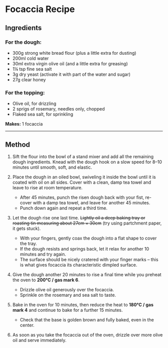 # Focaccia Recipe

## Ingredients

### For the dough:
- 300g strong white bread flour (plus a little extra for dusting)  
- 200ml cold water  
- 30ml extra virgin olive oil (and a little extra for greasing)  
- 1¼ tsp fine sea salt  
- 3g dry yeast (activate it with part of the water and sugar)  
- 27g clear honey 

### For the topping:
- Olive oil, for drizzling  
- 2 sprigs of rosemary, needles only, chopped  
- Flaked sea salt, for sprinkling  

**Makes:** 1 focaccia  

---

## Method

1. Sift the flour into the bowl of a stand mixer and add all the remaining dough ingredients. Knead with the dough hook on a slow speed for 8–10 minutes until smooth, soft, and elastic.

2. Place the dough in an oiled bowl, swiveling it inside the bowl until it is coated with oil on all sides. Cover with a clean, damp tea towel and leave to rise at room temperature.  
   - After 45 minutes, punch the risen dough back with your fist, re-cover with a damp tea towel, and leave for another 45 minutes.  
   - Punch down again and repeat a third time.  

3. Let the dough rise one last time. ~~Lightly oil a deep baking tray or roasting tin measuring about 27cm × 30cm~~ (try using partchment paper, it gets stuck).  
   - With your fingers, gently coax the dough into a flat shape to cover the tray.  
   - If the dough resists and springs back, let it relax for another 10 minutes and try again.  
   - The surface should be nicely cratered with your finger marks – this is what gives focaccia its characteristic dimpled surface.

4. Give the dough another 20 minutes to rise a final time while you preheat the oven to **200°C / gas mark 6**.  
   - Drizzle olive oil generously over the focaccia.  
   - Sprinkle on the rosemary and sea salt to taste.

5. Bake in the oven for 10 minutes, then reduce the heat to **180°C / gas mark 4** and continue to bake for a further 15 minutes.  
   - Check that the base is golden brown and fully baked, even in the center.

6. As soon as you take the focaccia out of the oven, drizzle over more olive oil and serve immediately.
